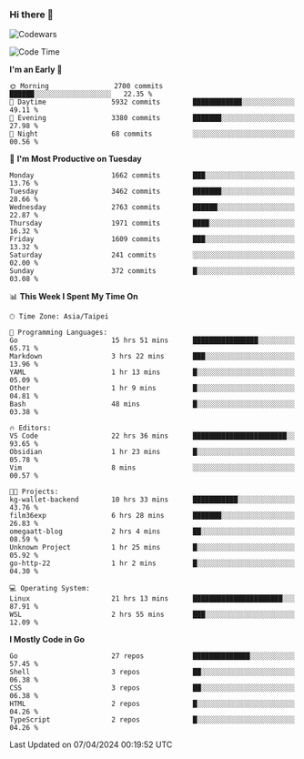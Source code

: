 ### Hi there 👋

![Codewars](https://www.codewars.com/users/omegaatt36/badges/small)

<!--START_SECTION:waka-->
![Code Time](http://img.shields.io/badge/Code%20Time-2%2C312%20hrs%2022%20mins-blue)

**I'm an Early 🐤** 

```text
🌞 Morning                2700 commits        ██████░░░░░░░░░░░░░░░░░░░   22.35 % 
🌆 Daytime                5932 commits        ████████████░░░░░░░░░░░░░   49.11 % 
🌃 Evening                3380 commits        ███████░░░░░░░░░░░░░░░░░░   27.98 % 
🌙 Night                  68 commits          ░░░░░░░░░░░░░░░░░░░░░░░░░   00.56 % 
```
📅 **I'm Most Productive on Tuesday** 

```text
Monday                   1662 commits        ███░░░░░░░░░░░░░░░░░░░░░░   13.76 % 
Tuesday                  3462 commits        ███████░░░░░░░░░░░░░░░░░░   28.66 % 
Wednesday                2763 commits        ██████░░░░░░░░░░░░░░░░░░░   22.87 % 
Thursday                 1971 commits        ████░░░░░░░░░░░░░░░░░░░░░   16.32 % 
Friday                   1609 commits        ███░░░░░░░░░░░░░░░░░░░░░░   13.32 % 
Saturday                 241 commits         ░░░░░░░░░░░░░░░░░░░░░░░░░   02.00 % 
Sunday                   372 commits         █░░░░░░░░░░░░░░░░░░░░░░░░   03.08 % 
```


📊 **This Week I Spent My Time On** 

```text
🕑︎ Time Zone: Asia/Taipei

💬 Programming Languages: 
Go                       15 hrs 51 mins      ████████████████░░░░░░░░░   65.71 % 
Markdown                 3 hrs 22 mins       ███░░░░░░░░░░░░░░░░░░░░░░   13.96 % 
YAML                     1 hr 13 mins        █░░░░░░░░░░░░░░░░░░░░░░░░   05.09 % 
Other                    1 hr 9 mins         █░░░░░░░░░░░░░░░░░░░░░░░░   04.81 % 
Bash                     48 mins             █░░░░░░░░░░░░░░░░░░░░░░░░   03.38 % 

🔥 Editors: 
VS Code                  22 hrs 36 mins      ███████████████████████░░   93.65 % 
Obsidian                 1 hr 23 mins        █░░░░░░░░░░░░░░░░░░░░░░░░   05.78 % 
Vim                      8 mins              ░░░░░░░░░░░░░░░░░░░░░░░░░   00.57 % 

🐱‍💻 Projects: 
kg-wallet-backend        10 hrs 33 mins      ███████████░░░░░░░░░░░░░░   43.76 % 
film36exp                6 hrs 28 mins       ███████░░░░░░░░░░░░░░░░░░   26.83 % 
omegaatt-blog            2 hrs 4 mins        ██░░░░░░░░░░░░░░░░░░░░░░░   08.59 % 
Unknown Project          1 hr 25 mins        █░░░░░░░░░░░░░░░░░░░░░░░░   05.92 % 
go-http-22               1 hr 2 mins         █░░░░░░░░░░░░░░░░░░░░░░░░   04.30 % 

💻 Operating System: 
Linux                    21 hrs 13 mins      ██████████████████████░░░   87.91 % 
WSL                      2 hrs 55 mins       ███░░░░░░░░░░░░░░░░░░░░░░   12.09 % 
```

**I Mostly Code in Go** 

```text
Go                       27 repos            ██████████████░░░░░░░░░░░   57.45 % 
Shell                    3 repos             ██░░░░░░░░░░░░░░░░░░░░░░░   06.38 % 
CSS                      3 repos             ██░░░░░░░░░░░░░░░░░░░░░░░   06.38 % 
HTML                     2 repos             █░░░░░░░░░░░░░░░░░░░░░░░░   04.26 % 
TypeScript               2 repos             █░░░░░░░░░░░░░░░░░░░░░░░░   04.26 % 
```




 Last Updated on 07/04/2024 00:19:52 UTC
<!--END_SECTION:waka-->

<!--
**omegaatt36/omegaatt36** is a ✨ _special_ ✨ repository because its `README.md` (this file) appears on your GitHub profile.

Here are some ideas to get you started:

- 🔭 I’m currently working on ...
- 🌱 I’m currently learning ...
- 👯 I’m looking to collaborate on ...
- 🤔 I’m looking for help with ...
- 💬 Ask me about ...
- 📫 How to reach me: ...
- 😄 Pronouns: ...
- ⚡ Fun fact: ...
-->
